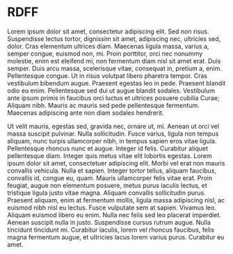 # RDFF

Lorem ipsum dolor sit amet, consectetur adipiscing elit. Sed non risus. 
Suspendisse lectus tortor, dignissim sit amet, adipiscing nec, ultricies 
sed, dolor. Cras elementum ultrices diam. Maecenas ligula massa, varius a, 
semper congue, euismod non, mi. Proin porttitor, orci nec nonummy molestie, 
enim est eleifend mi, non fermentum diam nisl sit amet erat. Duis semper. 
Duis arcu massa, scelerisque vitae, consequat in, pretium a, enim. Pellentesque 
congue. Ut in risus volutpat libero pharetra tempor. Cras vestibulum bibendum 
augue. Praesent egestas leo in pede. Praesent blandit odio eu enim. Pellentesque 
sed dui ut augue blandit sodales. Vestibulum ante ipsum primis in faucibus 
orci luctus et ultrices posuere cubilia Curae; Aliquam nibh. Mauris ac mauris 
sed pede pellentesque fermentum. Maecenas adipiscing ante non diam sodales 
hendrerit.

Ut velit mauris, egestas sed, gravida nec, ornare ut, mi. Aenean ut orci vel 
massa suscipit pulvinar. Nulla sollicitudin. Fusce varius, ligula non tempus 
aliquam, nunc turpis ullamcorper nibh, in tempus sapien eros vitae ligula. Pellentesque rhoncus nunc et augue. Integer id felis. Curabitur aliquet pellentesque diam. Integer quis metus vitae elit lobortis egestas. Lorem ipsum dolor sit amet, consectetuer adipiscing elit. Morbi vel erat non mauris convallis vehicula. Nulla et sapien. Integer tortor tellus, aliquam faucibus, convallis id, congue eu, quam. Mauris ullamcorper felis vitae erat. Proin feugiat, augue non elementum posuere, metus purus iaculis lectus, et tristique ligula justo vitae magna.
Aliquam convallis sollicitudin purus. Praesent aliquam, enim at fermentum 
mollis, ligula massa adipiscing nisl, ac euismod nibh nisl eu lectus. Fusce 
vulputate sem at sapien. Vivamus leo. Aliquam euismod libero eu enim. Nulla 
nec felis sed leo placerat imperdiet. Aenean suscipit nulla in justo. 
Suspendisse cursus rutrum augue. Nulla tincidunt tincidunt mi. Curabitur 
iaculis, lorem vel rhoncus faucibus, felis magna fermentum augue, et ultricies 
lacus lorem varius purus. Curabitur eu amet.